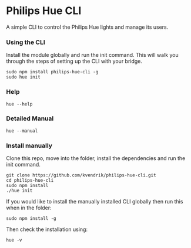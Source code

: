 Philips Hue CLI
===============

A simple CLI to control the Philips Hue lights and manage its users.

### Using the CLI
Install the module globally and run the init command. This will walk you through the steps of setting up the CLI with your bridge.
```
sudo npm install philips-hue-cli -g
sudo hue init
```

### Help
```
hue --help
```

### Detailed Manual
```
hue --manual
```

### Install manually
Clone this repo, move into the folder, install the dependencies and run the init command.
```
git clone https://github.com/kvendrik/philips-hue-cli.git
cd philips-hue-cli
sudo npm install
./hue init
```

If you would like to install the manually installed CLI globally then run this when in the folder:
```
sudo npm install -g
```

Then check the installation using:
```
hue -v
```
